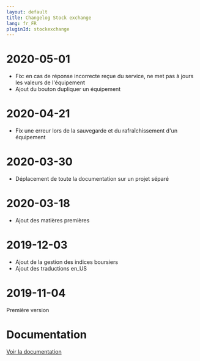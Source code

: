 ```yaml
---
layout: default
title: Changelog Stock exchange
lang: fr_FR
pluginId: stockexchange
---
```


# 2020-05-01

- Fix: en cas de réponse incorrecte reçue du service, ne met pas à jours les valeurs de l'équipement
- Ajout du bouton dupliquer un équipement

# 2020-04-21

- Fix une erreur lors de la sauvegarde et du rafraîchissement d'un équipement

# 2020-03-30

- Déplacement de toute la documentation sur un projet séparé

# 2020-03-18

- Ajout des matières premières

# 2019-12-03

- Ajout de la gestion des indices boursiers
- Ajout des traductions en_US

# 2019-11-04

Première version

# Documentation

[Voir la documentation]({{site.baseurl}}/{{page.pluginId}}/{{page.lang}})
